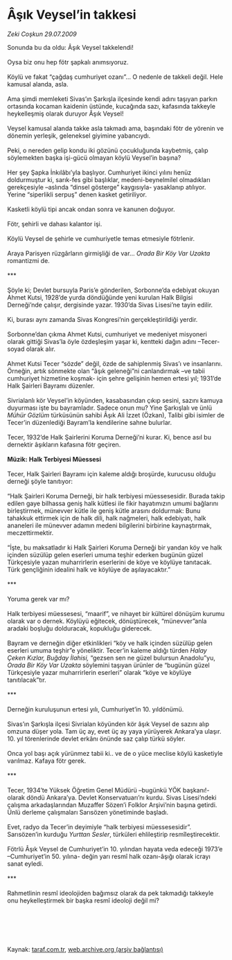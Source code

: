 # Âşık Veysel’in takkesi

*Zeki Coşkun 29.07.2009*

<div class="taraf_structure_2col_1zq">
<div class="margen_n">



 <p>Sonunda bu da oldu: Âşık Veysel takkelendi! <br/><br/>Oysa biz onu hep fötr şapkalı anımsıyoruz. <br/><br/>Köylü ve fakat “çağdaş cumhuriyet ozanı”... O nedenle de takkeli değil. Hele kamusal alanda, asla. <br/><br/>Ama şimdi memleketi Sivas’ın Şarkışla ilçesinde kendi adını taşıyan parkın ortasında kocaman kaidenin üstünde, kucağında sazı, kafasında takkeyle heykelleşmiş olarak duruyor Âşık Veysel! <br/><br/>Veysel kamusal alanda takke asla takmadı ama, başındaki fötr de yörenin ve dönemin yerleşik, geleneksel giyimine yabancıydı. <br/><br/>Peki, o nereden gelip kondu iki gözünü çocukluğunda kaybetmiş, çalıp söylemekten başka işi-gücü olmayan köylü Veysel’in başına? <br/><br/>Her şey Şapka İnkılâbı’yla başlıyor. Cumhuriyet ikinci yılını henüz doldurmuştur ki, sarık-fes gibi başlıklar, medeni-beynelmilel olmadıkları gerekçesiyle –aslında “dinsel gösterge” kaygısıyla- yasaklanıp atılıyor. Yerine “siperlikli serpuş” denen kasket getiriliyor. <br/><br/>Kasketli köylü tipi ancak ondan sonra ve kanunen doğuyor. <br/><br/>Fötr, şehirli ve dahası kalantor işi. <br/><br/>Köylü Veysel de şehirle ve cumhuriyetle temas etmesiyle fötrlenir. <br/><br/>Araya Parisyen rüzgârların girmişliği de var... <i>Orada Bir Köy Var Uzakta</i> romantizmi de. <br/><br/>*** <br/><br/>Şöyle ki; Devlet bursuyla Paris’e gönderilen, Sorbonne’da edebiyat okuyan Ahmet Kutsi, 1928’de yurda döndüğünde yeni kurulan Halk Bilgisi Derneği’nde çalışır, dergisinde yazar. 1930’da Sivas Lisesi’ne tayin edilir. <br/><br/>Ki, burası aynı zamanda Sivas Kongresi’nin gerçekleştirildiği yerdir. <br/><br/>Sorbonne’dan çıkma Ahmet Kutsi, cumhuriyet ve medeniyet misyoneri olarak gittiği Sivas’la öyle özdeşleşim yaşar ki, kentteki dağın adını –Tecer- soyad olarak alır. <br/><br/>Ahmet Kutsi Tecer “sözde” değil, özde de sahiplenmiş Sivas’ı ve insanlarını. Örneğin, artık sönmekte olan “âşık geleneği”ni canlandırmak –ve tabii cumhuriyet hizmetine koşmak- için şehre gelişinin hemen ertesi yıl; 1931’de Halk Şairleri Bayramı düzenler. <br/><br/>Sivrialanlı kör Veysel’in köyünden, kasabasından çıkıp sesini, sazını kamuya duyurması işte bu bayramladır. Sadece onun mu? Yine Şarkışlalı ve ünlü <i>Mühür Gözlüm</i> türküsünün sahibi Âşık Ali İzzet (Özkan), Talibi gibi isimler de Tecer’in düzenlediği Bayram’la kendilerine sahne bulurlar. <br/><br/>Tecer, 1932’de Halk Şairlerini Koruma Derneği’ni kurar. Ki, bence asıl bu dernektir âşıkların kafasına fötr geçiren. <b><br/><br/>Müzik:</b> <b>Halk Terbiyesi Müessesi</b> <br/><br/>Tecer, Halk Şairleri Bayramı için kaleme aldığı broşürde, kurucusu olduğu derneği şöyle tanıtıyor: <br/><br/>“Halk Şairleri Koruma Derneği, bir halk terbiyesi müessesesidir. Burada takip edilen gaye bilhassa geniş halk kütlesi ile fikir hayatımızın umumi bağlarını birleştirmek, münevver kütle ile geniş kütle arasını doldurmak: Bunu tahakkuk ettirmek için de halk dili, halk nağmeleri, halk edebiyatı, halk ananeleri ile münevver adamın medeni bilgilerini birbirine kaynaştırmak, meczettirmektir. <br/><br/>“İşte, bu maksatladır ki Halk Şairleri Koruma Derneği bir yandan köy ve halk içinden süzülüp gelen eserleri umuma teşhir ederken bugünün güzel Türkçesiyle yazan muharrirlerin eserlerini de köye ve köylüye tanıtacak. Türk gençliğinin idealini halk ve köylüye de aşılayacaktır.” <br/><br/>*** <br/><br/>Yoruma gerek var mı? <br/><br/>Halk terbiyesi müessesesi, “maarif”, ve nihayet bir kültürel dönüşüm kurumu olarak var o dernek. Köylüyü eğitecek, dönüştürecek, “münevver”anla aradaki boşluğu dolduracak, kopukluğu giderecek. <br/><br/>Bayram ve derneğin diğer etkinlikleri “köy ve halk içinden süzülüp gelen eserleri umuma teşhir”e yöneliktir. Tecer’in kaleme aldığı türden <i>Halay Çeken Kızlar, Buğday İlahisi,</i> “gezsen sen ne güzel bulursun Anadolu”yu, <i>Orada Bir Köy Var Uzakta</i> söylemini taşıyan ürünler de “bugünün güzel Türkçesiyle yazar muharrirlerin eserleri” olarak “köye ve köylüye tanıtılacak”tır. <br/><br/>*** <br/><br/>Derneğin kuruluşunun ertesi yılı, Cumhuriyet’in 10. yıldönümü. <br/><br/>Sivas’ın Şarkışla ilçesi Sivrialan köyünden kör âşık Veysel de sazını alıp omzuna düşer yola. Tam üç ay, evet üç ay yaya yürüyerek Ankara’ya ulaşır. 10. yıl törenlerinde devlet erkânı önünde saz çalıp türkü söyler. <br/><br/>Onca yol başı açık yürünmez tabii ki.. ve de o yüce meclise köylü kasketiyle varılmaz. Kafaya fötr gerek. <br/><br/>*** <br/><br/>Tecer, 1934’te Yüksek Öğretim Genel Müdürü –bugünkü YÖK başkanı!- olarak döndü Ankara’ya. Devlet Konservatuarı’nı kurdu. Sivas Lisesi’ndeki çalışma arkadaşlarından Muzaffer Sözen’i Folklor Arşivi’nin başına getirdi. Ünlü derleme çalışmaları Sarısözen yönetiminde başladı. <br/><br/>Evet, radyo da Tecer’in deyimiyle “halk terbiyesi müessesesidir”. Sarısözen’in kurduğu <i>Yurttan Sesler</i>, türküleri ehlileştirip resmîleştirecektir. <br/><br/>Fötrlü Âşık Veysel de Cumhuriyet’in 10. yılından hayata veda edeceği 1973’e –Cumhuriyet’in 50. yılına- değin yarı resmî halk ozanı-âşığı olarak icrayı sanat eyledi. <br/><br/>*** <br/><br/>Rahmetlinin resmî ideolojiden bağımsız olarak da pek takmadığı takkeyle onu heykelleştirmek bir başka resmî ideoloji değil mi?</p>
<br/>
<br/>
<br/>



<br/>


<div id="taraf_not">
</div>

</div>


</div>

Kaynak: [taraf.com.tr](http://www.taraf.com.tr:80/makale/6783.htm), [web.archive.org (arşiv bağlantısı)](http://web.archive.org/web/20090825105226/http://www.taraf.com.tr:80/makale/6783.htm)
